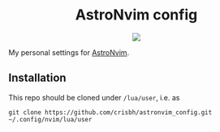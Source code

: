 <h1 align="center">AstroNvim config</h1>

<div align="center"><p>
    <a href="https://github.com/crisbh/astronvim_config/pulse">
      <img src="https://img.shields.io/github/last-commit/crisbh/astronvim_config?color=%4dc71f&label=Last%20Commit&logo=github&style=flat-square"/>
    </a>
</p>
</div>


My personal settings for [AstroNvim](https://github.com/AstroNvim/AstroNvim.git).

## Installation

This repo should be cloned under `/lua/user`, i.e. as

```shell
git clone https://github.com/crisbh/astronvim_config.git ~/.config/nvim/lua/user
```
